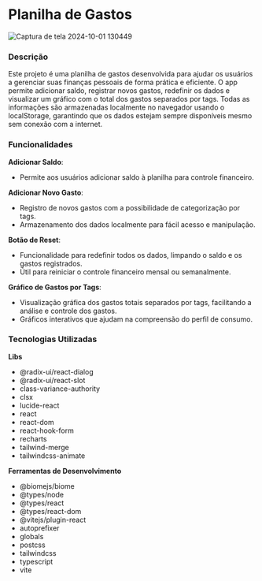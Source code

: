# **Planilha de Gastos**
![Captura de tela 2024-10-01 130449](https://github.com/user-attachments/assets/8383a7a5-3544-4eef-a012-85bfbdd4b1ca)


### Descrição

Este projeto é uma planilha de gastos desenvolvida para ajudar os usuários a gerenciar suas finanças pessoais de forma prática e eficiente. O app permite adicionar saldo, registrar novos gastos, redefinir os dados e visualizar um gráfico com o total dos gastos separados por tags. Todas as informações são armazenadas localmente no navegador usando o localStorage, garantindo que os dados estejam sempre disponíveis mesmo sem conexão com a internet.

### Funcionalidades

**Adicionar Saldo**:

- Permite aos usuários adicionar saldo à planilha para controle financeiro.

**Adicionar Novo Gasto**:

- Registro de novos gastos com a possibilidade de categorização por tags.
- Armazenamento dos dados localmente para fácil acesso e manipulação.

**Botão de Reset**:

- Funcionalidade para redefinir todos os dados, limpando o saldo e os gastos registrados.
- Útil para reiniciar o controle financeiro mensal ou semanalmente.

**Gráfico de Gastos por Tags**:

- Visualização gráfica dos gastos totais separados por tags, facilitando a análise e controle dos gastos.
- Gráficos interativos que ajudam na compreensão do perfil de consumo.

### Tecnologias Utilizadas

**Libs**

- @radix-ui/react-dialog
- @radix-ui/react-slot
- class-variance-authority
- clsx
- lucide-react
- react
- react-dom
- react-hook-form
- recharts
- tailwind-merge
- tailwindcss-animate

**Ferramentas de Desenvolvimento**

- @biomejs/biome
- @types/node
- @types/react
- @types/react-dom
- @vitejs/plugin-react
- autoprefixer
- globals
- postcss
- tailwindcss
- typescript
- vite
